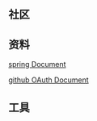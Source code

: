 ## 社区

## 资料
[spring Document](https://spring.io/guides)

[github OAuth Document](https://developer.github.com/apps/building-oauth-apps/creating-an-oauth-app/)



## 工具


